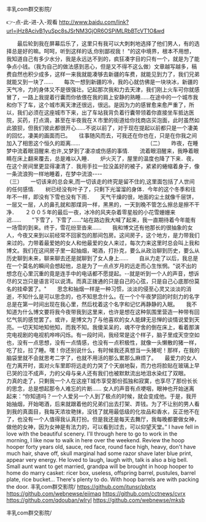 
丰乳com群交影院/




👉-点-此-进-入-观看  http://www.baidu.com/link?url=jHz8AcivB1yuSpc8sJSrNM3GjOR6OSPiMLRbBTcVT1O&wd




　　最后轮到我在屏幕后乐了，这里只有我可以大刺刺地选择了他们男人，有的选择总是好的嘛。呵呵，听到这样的话,你别鄙视我！
"的这中境界，根本不用想，我知道自己有多少水分，我是永远达不到的，疯狂凑字目的只有一个，就是为了能争点小钱。（我为自己的做法感到恶心，但是又不得不这么做）文章越写越多，稿费自然也积少成多，这样一来我就能凑够去新疆的车费，就能见到力了，我们兄弟就能又到一块了……　　每次一想到新疆的冷，我的心就仿佛是一块块冰，新疆的天气冷，力的身体又不是很强壮。记起那次我和力去天津，我们刚上火车可你就感冒了，一路上我提着行囊而你依偎在我的肩上安静的熟睡……在途中的一个城市我和你下了车，这个城市离天津还很远，很远。是因为力的感冒愈来愈严重了，所以，我们必须在这座城市下来，出了车站我背负着行囊带领着你直接坐车抵达医院，买药，打点滴，甚至在半夜我在Ｘ市里的街道给你找商店买泡面，此时虽然如此狼狈，但我们彼此都很开心……不说以前了，对于现在提起以前都只是一个凄美的回忆，凄美的画面而已。　　往事随风而去，可我还在你也在，只是在你我之间加入了相思这个恒久的距离……　　　　　　　　　　　　　（二）　　昨夜，在睡梦中流着眼泪醒来.也许,又梦到了凄凉或伤感的事情.　　流着眼泪醒来，我睁着眼睛在床上翻来覆去，总是难以入睡．　　炉火灭了，屋里的温度也降了下来．夜，在这个房间里更显得凄清了．我用手拉一拉没盖好的被子，紧紧的蜷缩着身子，像一条流浪狗一样地睡着，在梦中流浪----　　　　　　　　　　　　　　　　　　　　　　　　　　（三）　　一切该来的总会来,而一切该走的终究是留不住的,这里面包括了人世间的任何感情.　　树已经没有叶子了，只剩下光溜溜的身体．今年的这个冬季和往年不一样，即没有下雪也没有下雨．　　天气干燥的很，地面的尘土就像千层饼，一层又一层，人的鼻孔就和那煤洞一样，黑黑的，一天到晚不管怎么擦总是擦不干净．　　２００５年的最后一夜，冰冷的风夹杂着零星般的小花雪姗姗来迟……　　"下雪了，下雪了……"站在路边我大喊了起来，我一直期待着今年能有一场雪的到来。终于，雪花纷至沓来……　　我和博文还有他那长的很抽象的女人，今夜又来到以前经常不回家包的那间包房。这间房子，这个地方，是力带我们来过的。力带着最爱她的女人和他最爱的女人来过，每次力来这里时总会叫上我和博文。我们在这间房子里一起抽烟，喝酒，打扑克，要么从政治聊到历史，要么从历史聊到未来，聊来聊去还是就聊到了女人身上……　　自从力走了以后，我总是在一个莫名的瞬间会想起他，总是为了一点点岁月的远走而心生怅惘。"说不出的想念在心里沉重的竟是连手中的电话都不愿提起。--就是听到一个人的声音，想诉尽的又岂只是语言可以说清。而真正拨通的只是自己的心弦，只是自己心底那份莫名的挂牵罢了。"　　思念和抽烟一样是一种习惯，淡淡的侵至心灵又淡淡的消逝，不知什么是可以思念的，也不知思念什么。在一个个午夜梦回的时刻力的名字总是在第一时间出现在我心里，然后枕着这个名字和记忆再静静的入眠。　　我不知道为什么博文要将我今夜带我到这里来，也许是想在这种氛围里营造一种带有回忆气氛的感觉罢了。或许，是博文为了与他喜欢的女人能肆无忌惮的谈情说爱到天亮。一切天知地知他知，而我不知。我傻呆呆的，魂不守舍的倒在床上，看着那演完电视剧的电视机哗哗闪烁。有一段时间，我经常是这个样子，脑子里成天空空如也，没有一点思想，没有一点情感，也没有一点积极性，就像一头懒散的猪一样，吃了拉，拉了睡。嘿！你还别说什么，有时候我还真想当一头猪呢！那样，在我的脑袋里就不会就思考二字了，也就不用活的那么累那么麻烦了。　　最爱力的女人在力离开时，面对火车里即将远走的力哭了个天崩地裂，而力也将脸贴在玻璃上早已哭的泣不成声，力的父母与亲人还有我们也被默默流出地泪水染红了双眼。　　力真的走了，只剩我一个人在这座T城市享受那份孤独和寂寞，也享尽了那份长长的思念，总是想起那令人难忘的片断……
女人的声音有点哽咽，眼神也开始迷离起来：“你知道吗？一个人爱另一个人到了极点的时候，就会变成他。于是，我开始抽烟，开始喝酒，后来就跟着他的兄弟们出去打架、弄钱。为了不让别的男人看到我的真面目，我每天浓妆艳抹，没钱了就用最低级的化妆品和香水，反正他不在了，也没有一个人值得我认真打扮。但是我还是每天去舞厅，我每晚都要做女神，做他的女神，因为女神是有法力的，可以看到过去，可以仰望天堂。”
I have fell in love with the beautiful scenery.
I'll through here to go to work in the morning, I like now to walk in here over the weekend.
Review the hoop hooper forty years old, sauce, red face, round face high, heavy, don't have much hair, shave off, skull marginal had some razor shave later blue print, appear very energy.
He loved to laugh, laugh with, talk is also a big bell.
Small aunt want to get married, grandpa will be brought in hoop hooper to home do marry casket: ricer box, useless, offspring barrel, pustules, barrel plate, rice bucket...
There's plenty to do.
With hoop barrels are with packing the door.
丰乳com群交影院/ https://github.com/itunsr/pbxtx
https://github.com/webnewse/eiimaq
https://github.com/cctnews/cvrx
https://github.com/qdouban/wlryl
https://github.com/webnewse/mksb





丰乳com群交影院/
